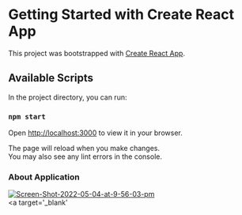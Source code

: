 # Getting Started with Create React App

This project was bootstrapped with [Create React App](https://github.com/facebook/create-react-app).

## Available Scripts

In the project directory, you can run:

### `npm start`

Open [http://localhost:3000](http://localhost:3000) to view it in your browser.

The page will reload when you make changes.\
You may also see any lint errors in the console.

### About Application
<a href="https://ibb.co/gWHcwNz"><img src="https://i.ibb.co/R6ZJPfz/Screen-Shot-2022-05-04-at-9-56-03-pm.png" alt="Screen-Shot-2022-05-04-at-9-56-03-pm" border="0"></a><br /><a target='_blank'<br />
